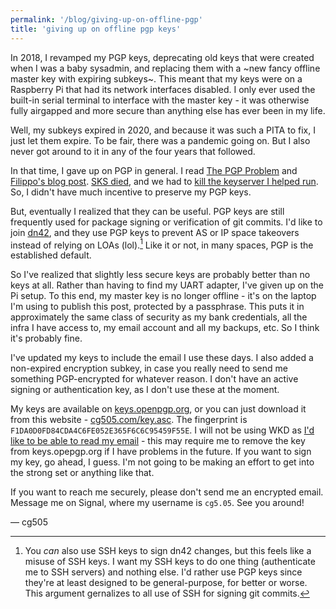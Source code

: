 ```yaml
---
permalink: '/blog/giving-up-on-offline-pgp'
title: 'giving up on offline pgp keys'
---
```

In 2018, I revamped my PGP keys, deprecating old keys that were created when I was a baby sysadmin, and replacing them with a ~new fancy offline master key with expiring subkeys~. This meant that my keys were on a Raspberry Pi that had its network interfaces disabled. I only ever used the built-in serial terminal to interface with the master key - it was otherwise fully airgapped and more secure than anything else has ever been in my life.

Well, my subkeys expired in 2020, and because it was such a PITA to fix, I just let them expire. To be fair, there was a pandemic going on. But I also never got around to it in any of the four years that followed.

In that time, I gave up on PGP in general. I read [The PGP Problem](https://www.latacora.com/blog/2019/07/16/the-pgp-problem/) and [Filippo's blog post](https://words.filippo.io/giving-up-on-long-term-pgp/). [SKS died](https://gist.github.com/rjhansen/67ab921ffb4084c865b3618d6955275f), and we had to [kill the keyserver I helped run](https://github.com/ocf/puppet/issues/816). So, I didn't have much incentive to preserve my PGP keys.

But, eventually I realized that they can be useful. PGP keys are still frequently used for package signing or verification of git commits. I'd like to join [dn42](https://dn42.dev), and they use PGP keys to prevent AS or IP space takeovers instead of relying on LOAs (lol).[^dn42-keys] Like it or not, in many spaces, PGP is the established default.

So I've realized that slightly less secure keys are probably better than no keys at all. Rather than having to find my UART adapter, I've given up on the Pi setup. To this end, my master key is no longer offline - it's on the laptop I'm using to publish this post, protected by a passphrase. This puts it in approximately the same class of security as my bank credentials, all the infra I have access to, my email account and all my backups, etc. So I think it's probably fine.

I've updated my keys to include the email I use these days. I also added a non-expired encryption subkey, in case you really need to send me something PGP-encrypted for whatever reason. I don't have an active signing or authentication key, as I don't use these at the moment.

My keys are available on [keys.openpgp.org](https://keys.openpgp.org/search?q=F1DA0D0FD84CDA4C6FE052E365F6C6C95459F55E), or you can just download it from this website - [cg505.com/key.asc](/key.asc). The fingerprint is `F1DA0D0FD84CDA4C6FE052E365F6C6C95459F55E`. I will not be using WKD as [I'd like to be able to read my email](https://matduggan.com/why-cant-my-mom-email-me/) - this may require me to remove the key from keys.opepgp.org if I have problems in the future. If you want to sign my key, go ahead, I guess. I'm not going to be making an effort to get into the strong set or anything like that.

If you want to reach me securely, please don't send me an encrypted email. Message me on Signal, where my username is `cg5.05`. See you around!

<p class="signoff">&mdash; cg505</p>

[^dn42-keys]:  You _can_ also use SSH keys to sign dn42 changes, but this feels like a misuse of SSH keys. I want my SSH keys to do one thing (authenticate me to SSH servers) and nothing else. I'd rather use PGP keys since they're at least designed to be general-purpose, for better or worse. This argument gernalizes to all use of SSH for signing git commits.
